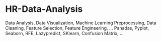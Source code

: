 # HR-Data-Analysis
Data Analysis, Data Visualization, Machine Learning
Preprocessing, Data Cleaning, Feature Selection, Feature Engineering, ...
Panadas, Pyplot, Seaborn, RFE, Lazypredict, SKlearn, Confusion Matrix, ...
